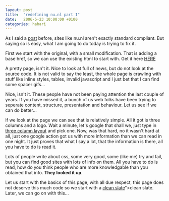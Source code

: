 ```yaml
---
layout: post
title:  "redefining nu.nl part I"
date:   2006-5-23 10:00:00 +0100
categories: habari
---
```

As I said a <a href="http://www.wnas.nl/?p=134">post</a> before, sites like nu.nl aren't exactly standard compliant. But saying so is easy, what I am going to do today is trying to fix it.
<!--more-->

First we start with the original, with a small modification. That is adding a base href, so we can use the existing html to start with.
Get it here <a href="http://www.wnas.nl/wp-content/uploads/2006/05/nu.html">HERE</a>

A pretty page, isn't it. Nice to look at full of news, but do not look at the source code. It is not valid to say the least, the whole page is crawling with stuff like inline styles, tables, invalid javascript and I just bet that I can find some spacer gifs...

Nice, isn't it. These people have not been paying attention the last couple of years. If you have missed it, a bunch of us web folks have been trying to seperate content, structure, presentation and behaviour. Let us see if we can do better...

If we look at the page we can see that is relatively simple. All it got is three columns and a logo. Wait a minute, let's google that shall we, just type in <a href="http://www.google.com/search?client=safari&rls=en&q=three+column+layout&ie=UTF-8&oe=UTF-8">three column layout</a> and pick one.
Now, was that hard, no it wasn't hard at all, just one google action got us with more information than we can read in one night. It just proves that  what I say a lot, that the information is there, all you have to do is read it.

Lots of people write about css, some very good, some (like me) try and fail, but you can find good sites with lots of info on them. All you have to do is read, how do you think people who are more knowledgable than you obtained that info. <strong>They looked it up</strong>.

Let us start with the basics of this page, with all due respect, this page does not deserve this much code so we start with a <a id="p145" href="http://www.wnas.nl/wp-content/uploads/2006/05/nu002.html">clean slate</a>">clean slate. Later, we can go on with this...